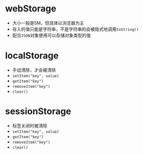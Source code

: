 # webStorage
- 大小一般是5M，但具体以浏览器为主
- 存入的值只能是字符串，不是字符串的会被隐式地调用`toString()`
- 配合`JSON`对象使用可以存储对象类型的值
# localStorage
- 手动清除，才会被清除
- `setItem("key", value)`
- `getItem("key")`
- `removeItem("key")`
- `clear()`
# sessionStorage
- 标签关闭时被清除
- `setItem("key", value)`
- `getItem("key")`
- `removeItem("key")`
- `clear()`